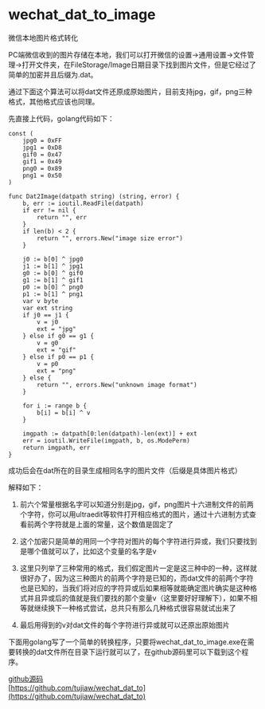 # wechat_dat_to_image
微信本地图片格式转化

PC端微信收到的图片存储在本地，我们可以打开微信的设置->通用设置->文件管理->打开文件夹，在FileStorage/Image日期目录下找到图片文件，但是它经过了简单的加密并且后缀为.dat。

通过下面这个算法可以将dat文件还原成原始图片，目前支持jpg，gif，png三种格式，其他格式应该也同理。

先直接上代码，golang代码如下：
```
const (
	jpg0 = 0xFF
	jpg1 = 0xD8
	gif0 = 0x47
	gif1 = 0x49
	png0 = 0x89
	png1 = 0x50
)

func Dat2Image(datpath string) (string, error) {
	b, err := ioutil.ReadFile(datpath)
	if err != nil {
		return "", err
	}
	if len(b) < 2 {
		return "", errors.New("image size error")
	}

	j0 := b[0] ^ jpg0
	j1 := b[1] ^ jpg1
	g0 := b[0] ^ gif0
	g1 := b[1] ^ gif1
	p0 := b[0] ^ png0
	p1 := b[1] ^ png1
	var v byte
	var ext string
	if j0 == j1 {
		v = j0
		ext = "jpg"
	} else if g0 == g1 {
		v = g0
		ext = "gif"
	} else if p0 == p1 {
		v = p0
		ext = "png"
	} else {
		return "", errors.New("unknown image format")
	}

	for i := range b {
		b[i] = b[i] ^ v
	}

	imgpath := datpath[0:len(datpath)-len(ext)] + ext
	err = ioutil.WriteFile(imgpath, b, os.ModePerm)
	return imgpath, err
}
```
成功后会在dat所在的目录生成相同名字的图片文件（后缀是具体图片格式）

解释如下：
1. 前六个常量根据名字可以知道分别是jpg，gif，png图片十六进制文件的前两个字符，你可以用ultraedit等软件打开相应格式的图片，通过十六进制方式查看前两个字符就是上面的常量，这个数值是固定了

2. 这个加密只是简单的用同一个字符对图片的每个字符进行异或，我们只要找到是哪个值就可以了，比如这个变量的名字是v

3. 这里只列举了三种常用的格式，我们假定图片一定是这三种中的一种，这样就很好办了，因为这三种图片的前两个字符是已知的，而dat文件的前两个字符也是已知的，当我们将对应的字符异或后如果相等就能确定图片确实是这种格式并且异或后的值就是我们要找的那个变量v（这里要好好理解下），如果不相等就继续换下一种格式尝试，总共只有那么几种格式很容易就试出来了

4. 最后用得到的v对dat文件的每个字符进行异或就可以还原出原始图片

下面用golang写了一个简单的转换程序，只要将wechat_dat_to_image.exe在需要转换的dat文件所在目录下运行就可以了，在github源码里可以下载到这个程序。

[github源码](https://github.com/tujiaw/wechat_dat_to)  
[https://github.com/tujiaw/wechat_dat_to](https://github.com/tujiaw/wechat_dat_to)